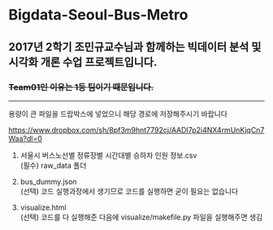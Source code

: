 # Bigdata-Seoul-Bus-Metro

## 2017년 2학기 조민규교수님과 함께하는 빅데이터 분석 및 시각화 개론 수업 프로젝트입니다.

### <s>Team01인 이유는 1등 팀이기 때문입니다.</s>

<hr/>

용량이 큰 파일을 드랍박스에 넣었으니 해당 경로에 저장해주시기 바랍니다

https://www.dropbox.com/sh/8pf3m9hnt7792cj/AADI7p2i4NX4rmUnKjqCn7Waa?dl=0




1. 서울시 버스노선별 정류장별 시간대별 승하차 인원 정보.csv<br/>
(필수) raw_data 폴더

2. bus_dummy.json<br/>
(선택) 코드 실행과정에서 생기므로 코드를 실행하면 굳이 필요는 없습니다

3. visualize.html<br/>
(선택) 코드를 다 실행해준 다음에 visualize/makefile.py 파일을 실행해주면 생김
